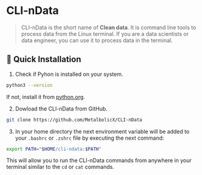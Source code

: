 # CLI-nData

> CLI-nData is the short name of **Clean data**. It is command line tools to process data from the Linux terminal. If you are a data scientists or data engineer, you can use it to process data in the terminal.

## 🚀 Quick Installation

1. Check if Pyhon is installed on your system.

```sh
python3 --version
```

If not, install it from [python.org](https://www.python.org/downloads/).

2. Dowload the CLI-nData from GitHub.

```sh
git clone https://github.com/MetalbolicX/CLI-nData
```

3. In your home directory the next environment variable will be added to your `.bashrc` or `.zshrc` file by executing the next command:

```sh
export PATH="$HOME/cli-ndata:$PATH"
```

This will allow you to run the CLI-nData commands from anywhere in your terminal similar to the `cd` or `cat` commands.